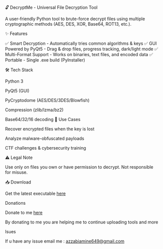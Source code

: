 🔓 DecryptMe - Universal File Decryption Tool

A user-friendly Python tool to brute-force decrypt files using multiple cryptographic methods (AES, DES, XOR, Base64, ROT13, etc.).

✨ Features

✅ Smart Decryption - Automatically tries common algorithms & keys
✅ GUI Powered by PyQt5 - Drag & drop files, progress tracking, dark/light mode
✅ Multi-Format Support - Works on binaries, text files, and encoded data
✅ Portable - Single .exe build (PyInstaller)

🛠️ Tech Stack

Python 3

PyQt5 (GUI)

PyCryptodome (AES/DES/3DES/Blowfish)

Compression (zlib/lzma/bz2)

Base64/32/16 decoding
📜 Use Cases

Recover encrypted files when the key is lost

Analyze malware-obfuscated payloads

CTF challenges & cybersecurity training

⚠️ Legal Note

Use only on files you own or have permission to decrypt. Not responsible for misuse.

📥 Download  

Get the latest executable [here](https://github.com/Ammounnn/DecryptMe/releases/tag/v1.0)

Donations

Donate to me [here](https://ko-fi.com/shadowbyte)

By donating to me you are helping me to continue uploading tools and more 

Isues

If u have any issue email me : azzabiamine649@gmail.com
